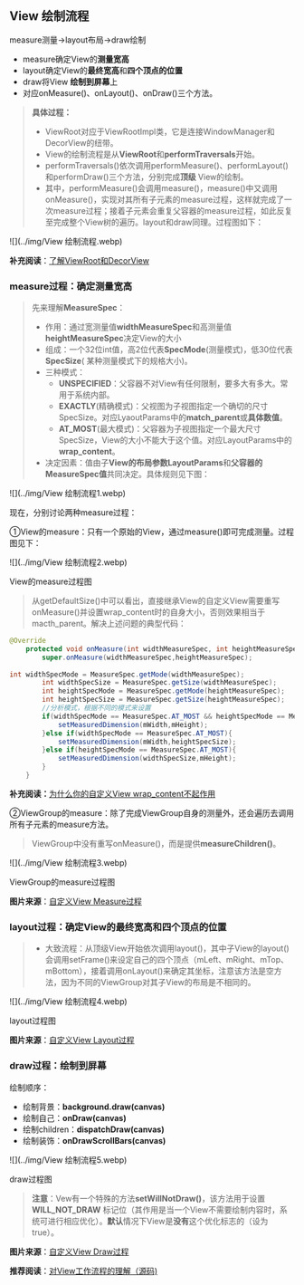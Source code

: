 ## View 绘制流程

measure测量->layout布局->draw绘制

- measure确定View的**测量宽高**
- layout确定View的**最终宽高**和**四个顶点的位置**
- draw将View **绘制到屏幕**上
- 对应onMeasure()、onLayout()、onDraw()三个方法。

> **具体过程：**
>
> - ViewRoot对应于ViewRootImpl类，它是连接WindowManager和DecorView的纽带。
> - View的绘制流程是从**ViewRoot**和**performTraversals**开始。
> - performTraversals()依次调用performMeasure()、performLayout()和performDraw()三个方法，分别完成**顶级** View的绘制。
> - 其中，performMeasure()会调用measure()，measure()中又调用onMeasure()，实现对其所有子元素的measure过程，这样就完成了一次measure过程；接着子元素会重复父容器的measure过程，如此反复至完成整个View树的遍历。layout和draw同理。过程图如下：

![](../img/View 绘制流程.webp)

**补充阅读**：[了解ViewRoot和DecorView](https://www.jianshu.com/p/3e3a488cb1bb)

### measure过程：确定测量宽高

> 先来理解**MeasureSpec**：
>
> - 作用：通过宽测量值**widthMeasureSpec**和高测量值**heightMeasureSpec**决定View的大小
> - 组成：一个32位int值，高2位代表**SpecMode**(测量模式)，低30位代表**SpecSize**( 某种测量模式下的规格大小)。
> - 三种模式：
>   - **UNSPECIFIED**：父容器不对View有任何限制，要多大有多大。常用于系统内部。
>   - **EXACTLY**(精确模式)：父视图为子视图指定一个确切的尺寸SpecSize。对应LyaoutParams中的**match_parent**或**具体数值**。
>   - **AT_MOST**(最大模式)：父容器为子视图指定一个最大尺寸SpecSize，View的大小不能大于这个值。对应LayoutParams中的**wrap_content**。
> - 决定因素：值由子**View的布局参数LayoutParams**和**父容器的MeasureSpec值**共同决定。具体规则见下图：

![](../img/View 绘制流程1.webp)

现在，分别讨论两种measure过程：

①View的measure：只有一个原始的View，通过measure()即可完成测量。过程图见下：

![](../img/View 绘制流程2.webp)

View的measure过程图

> 从getDefaultSize()中可以看出，直接继承View的自定义View需要重写onMeasure()并设置wrap_content时的自身大小，否则效果相当于macth_parent。解决上述问题的典型代码：

```java
@Override
    protected void onMeasure(int widthMeasureSpec, int heightMeasureSpec) {
        super.onMeasure(widthMeasureSpec,heightMeasureSpec);
        
int widthSpecMode = MeasureSpec.getMode(widthMeasureSpec);
        int widthSpecSize = MeasureSpec.getSize(widthMeasureSpec);
        int heightSpecMode = MeasureSpec.getMode(heightMeasureSpec);
        int heightSpecSize = MeasureSpec.getSize(heightMeasureSpec);
        //分析模式，根据不同的模式来设置
        if(widthSpecMode == MeasureSpec.AT_MOST && heightSpecMode == MeasureSpec.AT_MOST){
            setMeasuredDimension(mWidth,mHeight);
        }else if(widthSpecMode == MeasureSpec.AT_MOST){
            setMeasuredDimension(mWidth,heightSpecSize);
        }else if(heightSpecMode == MeasureSpec.AT_MOST){
            setMeasuredDimension(widthSpecSize,mHeight);
        }
    }
```

**补充阅读：**[为什么你的自定义View wrap_content不起作用](https://www.jianshu.com/p/ca118d704b5e)

②ViewGroup的measure：除了完成ViewGroup自身的测量外，还会遍历去调用所有子元素的measure方法。

> ViewGroup中没有重写onMeasure()，而是提供**measureChildren()**。

![](../img/View 绘制流程3.webp)

ViewGroup的measure过程图

**图片来源**：[自定义View Measure过程](https://www.jianshu.com/p/1dab927b2f36)

### layout过程：确定View的最终宽高和四个顶点的位置

> - 大致流程：从顶级View开始依次调用layout()，其中子View的layout()会调用setFrame()来设定自己的四个顶点（mLeft、mRight、mTop、mBottom），接着调用onLayout()来确定其坐标，注意该方法是空方法，因为不同的ViewGroup对其子View的布局是不相同的。

![](../img/View 绘制流程4.webp)

layout过程图

**图片来源**：[自定义View Layout过程](https://www.jianshu.com/p/158736a2549d)

### draw过程：绘制到屏幕

绘制顺序：

- 绘制背景：**background.draw(canvas)**
- 绘制自己：**onDraw(canvas)**
- 绘制children：**dispatchDraw(canvas)**
- 绘制装饰：**onDrawScrollBars(canvas)**

![](../img/View 绘制流程5.webp)

draw过程图

> **注意**：Vew有一个特殊的方法**setWillNotDraw()**，该方法用于设置 **WILL_NOT_DRAW** 标记位（其作用是当一个View不需要绘制内容时，系统可进行相应优化）。**默认**情况下View是**没有**这个优化标志的（设为true）。

**图片来源**：[自定义View Draw过程](https://www.jianshu.com/p/95afeb7c8335)

**推荐阅读**：[对View工作流程的理解（源码)](https://www.jianshu.com/p/dc32ed4a384e)

